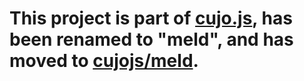 # This project is part of [cujo.js](http://cujojs.com), has been renamed to "meld", and has moved to [cujojs/meld](https://github.com/cujojs/meld).

